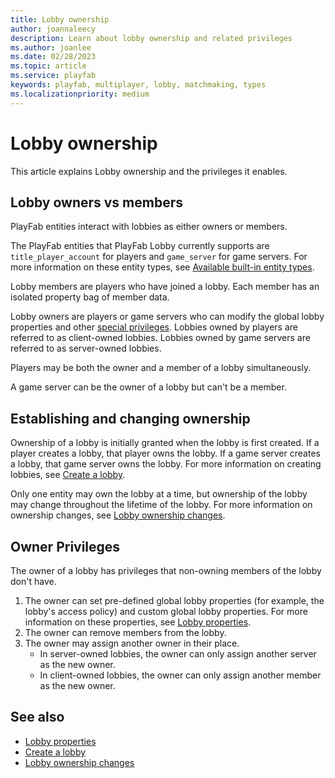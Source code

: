 ```yaml
---
title: Lobby ownership
author: joannaleecy
description: Learn about lobby ownership and related privileges
ms.author: joanlee
ms.date: 02/28/2023
ms.topic: article
ms.service: playfab
keywords: playfab, multiplayer, lobby, matchmaking, types
ms.localizationpriority: medium
---
```


# Lobby ownership
 

This article explains Lobby ownership and the privileges it enables.

## Lobby owners vs members

PlayFab entities interact with lobbies as either owners or members.

The PlayFab entities that PlayFab Lobby currently supports are `title_player_account` for players and `game_server` for game servers. For more information on these entity types, see [Available built-in entity types](/gaming/playfab/features/data/entities/available-built-in-entity-types).

Lobby members are players who have joined a lobby. Each member has an isolated property bag of member data.

Lobby owners are players or game servers who can modify the global lobby properties and other [special privileges](#owner-privileges). Lobbies owned by players are referred to as client-owned lobbies. Lobbies owned by game servers are referred to as server-owned lobbies.

Players may be both the owner and a member of a lobby simultaneously.

A game server can be the owner of a lobby but can't be a member.

## Establishing and changing ownership

Ownership of a lobby is initially granted when the lobby is first created. If a player creates a lobby, that player owns the lobby. If a game server creates a lobby, that game server owns the lobby. For more information on creating lobbies, see [Create a lobby](create-a-lobby.md).

Only one entity may own the lobby at a time, but ownership of the lobby may change throughout the lifetime of the lobby. For more information on ownership changes, see [Lobby ownership changes](ownership-changes.md).

## Owner Privileges

The owner of a lobby has privileges that non-owning members of the lobby don't have.

1. The owner can set pre-defined global lobby properties (for example, the lobby's access policy) and custom global lobby properties. For more information on these properties, see [Lobby properties](lobby-properties.md).
2. The owner can remove members from the lobby.
3. The owner may assign another owner in their place.
    * In server-owned lobbies, the owner can only assign another server as the new owner.
    * In client-owned lobbies, the owner can only assign another member as the new owner.

## See also

* [Lobby properties](lobby-properties.md)
* [Create a lobby](create-a-lobby.md)
* [Lobby ownership changes](ownership-changes.md)
